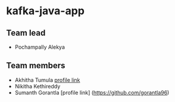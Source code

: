 # kafka-java-app

## Team lead
- Pochampally Alekya

## Team members
- Akhitha Tumula [profile link](https://github.com/thumula-akhitha)
- Nikitha Kethireddy
- Sumanth Gorantla [profile link] (https://github.com/gorantla96)

